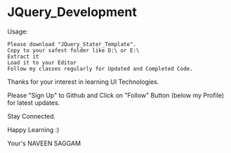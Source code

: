 # JQuery_Development
Usage:

    Please download "JQuery_Stater_Template".
    Copy to your safest folder like D:\ or E:\
    Extract it
    Load it to your Editor
    Follow my classes regularly for Updated and Completed Code.

Thanks for your interest in learning UI Technologies.

Please "Sign Up" to Github and Click on "Follow" Button (below my Profile) for latest updates.

Stay Connected.

Happy Learning :)

Your's NAVEEN SAGGAM
